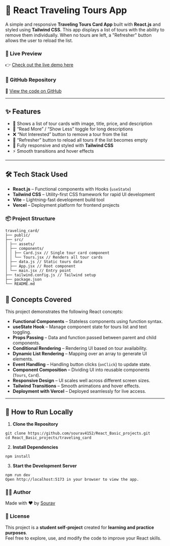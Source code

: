 # 🧳 React Traveling Tours App

A simple and responsive **Traveling Tours Card App** built with **React.js** and styled using **Tailwind CSS**. This app displays a list of tours with the ability to remove them individually. When no tours are left, a "Refresher" button allows the user to reload the list.

### 🔗 Live Preview

👉 [Check out the live demo here](https://react-basic-projects-kappa.vercel.app/)

### 📁 GitHub Repository

🔗 [View the code on GitHub](https://github.com/sourav4152/React_Basic_projects/tree/main/traveling_card)

---

## ✨ Features

- 📃 Shows a list of tour cards with image, title, price, and description
- 🔽 “Read More” / “Show Less” toggle for long descriptions
- ❌ “Not Interested” button to remove a tour from the list
- 🔁 “Refresher” button to reload all tours if the list becomes empty
- 💅 Fully responsive and styled with **Tailwind CSS**
- ⚡ Smooth transitions and hover effects

---

## 🛠️ Tech Stack Used

- **React.js** – Functional components with Hooks (`useState`)
- **Tailwind CSS** – Utility-first CSS framework for rapid UI development
- **Vite** – Lightning-fast development build tool
- **Vercel** – Deployment platform for frontend projects



### 📦 Project Structure

```
traveling_card/
├── public/
├── src/
│ ├── assets/
│ ├── components/
│ │ ├── Card.jsx // Single tour card component
│ │ └── Tours.jsx // Renders all tour cards
│ ├── data.js // Static tours data
│ ├── App.jsx // Root component
│ └── main.jsx // Entry point
├── tailwind.config.js // Tailwind setup
├── package.json
└── README.md

```

## 🧠 Concepts Covered

This project demonstrates the following React concepts:

- **Functional Components** – Stateless components using function syntax.
- **useState Hook** – Manage component state for tours list and text toggling.
- **Props Passing** – Data and function passed between parent and child components.
- **Conditional Rendering** – Rendering UI based on tour availability.
- **Dynamic List Rendering** – Mapping over an array to generate UI elements.
- **Event Handling** – Handling button clicks (`onClick`) to update state.
- **Component Composition** – Dividing UI into reusable components (`Tours`, `Card`).
- **Responsive Design** – UI scales well across different screen sizes.
- **Tailwind Transitions** – Smooth animations and hover effects.
- **Deployment with Vercel** – Deployed seamlessly for live access.

---

## 🧪 How to Run Locally

1. **Clone the Repository**

```
git clone https://github.com/sourav4152/React_Basic_projects.git
cd React_Basic_projects/traveling_card
```
2. **Install Dependencies**

```
npm install
```
3. **Start the Development Server**

```
npm run dev
Open http://localhost:5173 in your browser to view the app.
```


### 🧑‍💻 Author

Made with ❤️ by [Sourav](https://github.com/sourav4152)


### 📜 License

This project is a **student self-project** created for **learning and practice purposes**.  
Feel free to explore, use, and modify the code to improve your React skills.
